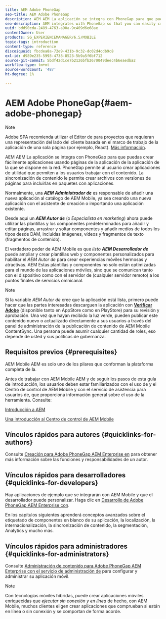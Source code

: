 ```yaml
---
title: AEM Adobe PhoneGap
seo-title: AEM Adobe PhoneGap
description: AEM AEM La aplicación se integra con PhoneGap para que puedas crear fácilmente aplicaciones usando páginas de la aplicación de la aplicación de la que se dispone en la red. Siga esta página para empezar a usar Adobe PhoneGap Enterprise.
seo-description: AEM integrates with PhoneGap so that you can easily create apps using AEM pages. Follow this page to get started with Adobe PhoneGap Enterprise.
uuid: bdd90cda-2489-4763-a90a-9c409d6e68ae
contentOwner: User
products: SG_EXPERIENCEMANAGER/6.5/MOBILE
topic-tags: introduction
content-type: reference
discoiquuid: fbcdea8a-72e9-431b-9c32-dc02d4cdb9c8
exl-id: d989e235-5993-4738-8523-5b9a5f6bf712
source-git-commit: 5bdf42d1ce7b2126bfb2670049deec4b6eaedba2
workflow-type: tm+mt
source-wordcount: '487'
ht-degree: 1%

---
```


# AEM Adobe PhoneGap{#aem-adobe-phonegap}

>[!NOTE]
>
>Adobe SPA recomienda utilizar el Editor de para proyectos que requieran una representación del lado del cliente basada en el marco de trabajo de la aplicación de una sola página (por ejemplo, React). [Más información](/help/sites-developing/spa-overview.md).

AEM AEM La aplicación se integra con PhoneGap para que puedas crear fácilmente aplicaciones usando páginas de la aplicación de la aplicación de la que se dispone en la red. PhoneGap permite al usuario crear aplicaciones de utilidad que permiten a los usuarios trabajar con el contenido. La sincronización de contenido le permite crear archivos con versiones de páginas para incluirlas en paquetes con aplicaciones.

Normalmente, una ***AEM Administrador de*** es responsable de añadir una nueva aplicación al catálogo de AEM Mobile, ya sea creando una nueva aplicación con el asistente de creación o importando una aplicación existente.

Desde aquí un ***AEM Autor de*** (o *Especialista en marketing*) ahora puede utilizar las plantillas y los componentes predeterminados para añadir y editar páginas, arrastrar y soltar componentes y añadir medios de todos los tipos desde DAM, incluidas imágenes, vídeos y fragmentos de texto (fragmentos de contenido).

El verdadero poder de AEM Mobile es que *listo* ***AEM Desarrollador de*** puede ampliar y crear plantillas web y componentes personalizados para habilitar el *AEM Autor de* para crear experiencias móviles hermosas y atractivas. AEM Estas plantillas y componentes no solo están optimizadas para el mundo de las aplicaciones móviles, sino que se comunican tanto con el dispositivo como con el servidor de (cualquier servidor remoto) a los puntos finales de servicios omnicanal.

>[!NOTE]
>
>Si la variable *AEM Autor de* cree que la aplicación está lista, primero puede hacer que las partes interesadas descarguen la aplicación con **[Verificar Adobe](/help/mobile/phonegap-mobile-quickstart.md)** (disponible tanto en AppStore como en PlayStore) para su revisión y aprobación. Una vez que hayan recibido la luz verde, pueden publicar este contenido nuevo o actualizado directamente a sus usuarios a través del panel de administración de la publicación de contenido de AEM Mobile ContentSync. Una persona puede asumir cualquier cantidad de roles, eso depende de usted y sus políticas de gobernanza.

## Requisitos previos {#prerequisites}

AEM Mobile AEM es solo uno de los pilares que conforman la plataforma completa de la.

Antes de trabajar con AEM Mobile AEM y de seguir los pasos de esta guía de introducción, los usuarios deben estar familiarizados con el uso de y el Centro de control de AEM Mobile y con el servicio de asistencia para usuarios de, que proporciona información general sobre el uso de la herramienta. Consulte:

[Introducción a AEM](/help/sites-deploying/deploy.md)

[Una introducción al Centro de control de AEM Mobile](/help/mobile/phonegap-authoring-apps.md)

## Vínculos rápidos para autores {#quicklinks-for-authors}

Consulte [Creación para Adobe PhoneGap AEM Enterprise en](/help/mobile/phonegap.md) para obtener más información sobre las funciones y responsabilidades de un autor.

## Vínculos rápidos para desarrolladores {#quicklinks-for-developers}

Hay aplicaciones de ejemplo que se integrarán con AEM Mobile y que el desarrollador puede personalizar. Haga clic en [Desarrollo de Adobe PhoneGap AEM Enterprise con](/help/mobile/developing-in-phonegap.md).

En los capítulos siguientes aprenderá conceptos avanzados sobre el etiquetado de componentes en blanco de su aplicación, la localización, la internacionalización, la sincronización de contenido, la segmentación, Analytics y mucho más.

## Vínculos rápidos para administradores {#quicklinks-for-administrators}

Consulte [Administración de contenido para Adobe PhoneGap AEM Enterprise con el servicio de administración de](/help/mobile/administer-phonegap.md) para configurar y administrar su aplicación móvil.

>[!NOTE]
>
>Con tecnologías móviles híbridas, puede crear aplicaciones móviles enriquecidas que *ejecutar sin conexión y en línea* de hecho, con AEM Mobile, muchos clientes eligen crear aplicaciones que comprueban si están en línea o sin conexión y se comportan de forma acorde.
